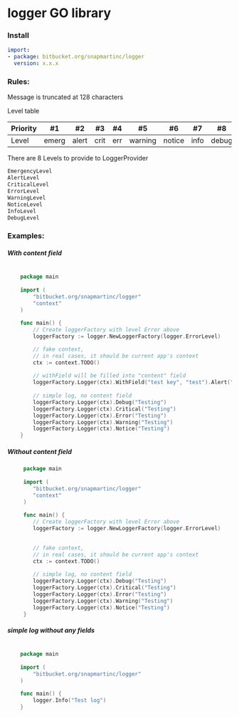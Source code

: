 # logger GO library

### Install
```yaml
import:
- package: bitbucket.org/snapmartinc/logger
  version: x.x.x
```

### Rules:
Message is truncated at 128 characters

Level table

Priority | #1 | #2 | #3 | #4 | #5 | #6 | #7 | #8 
--- | --- | --- | --- |--- |--- |--- |--- |--- 
Level| emerg | alert | crit | err | warning | notice | info | debug


There are 8 Levels to provide to LoggerProvider
```go
EmergencyLevel
AlertLevel
CriticalLevel
ErrorLevel
WarningLevel
NoticeLevel
InfoLevel
DebugLevel
````
### Examples:

##### With content field
```go
    
	package main
    
    import (
        "bitbucket.org/snapmartinc/logger"
    	"context"
    )
    
    func main() {
        // Create loggerFactory with level Error above
        loggerFactory := logger.NewLoggerFactory(logger.ErrorLevel)

        // fake context,
        // in real cases, it should be current app's context
        ctx := context.TODO()
    
        // withField will be filled into "content" field
        loggerFactory.Logger(ctx).WithField("test key", "test").Alert("Test")
    
        // simple log, no content field
        loggerFactory.Logger(ctx).Debug("Testing")
        loggerFactory.Logger(ctx).Critical("Testing")
        loggerFactory.Logger(ctx).Error("Testing")
        loggerFactory.Logger(ctx).Warning("Testing")
        loggerFactory.Logger(ctx).Notice("Testing")
    }

```
##### Without content field
```go
     package main
     
     import (
     	"bitbucket.org/snapmartinc/logger"
     	"context"
     )
     
     func main() {
        // Create loggerFactory with level Error above
        loggerFactory := logger.NewLoggerFactory(logger.ErrorLevel)

        
        // fake context,
        // in real cases, it should be current app's context
        ctx := context.TODO()
    
        // simple log, no content field
        loggerFactory.Logger(ctx).Debug("Testing")
        loggerFactory.Logger(ctx).Critical("Testing")
        loggerFactory.Logger(ctx).Error("Testing")
        loggerFactory.Logger(ctx).Warning("Testing")
        loggerFactory.Logger(ctx).Notice("Testing")
     }

```
##### simple log without any fields
```go
    
	package main
    
    import (
    	"bitbucket.org/snapmartinc/logger"
    )
    
    func main() {
    	logger.Info("Test log")
    }

```